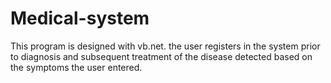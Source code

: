 # Medical-system
This program is designed with vb.net. the user registers in the system prior to diagnosis and subsequent treatment of the disease detected based on the symptoms the user entered.  
